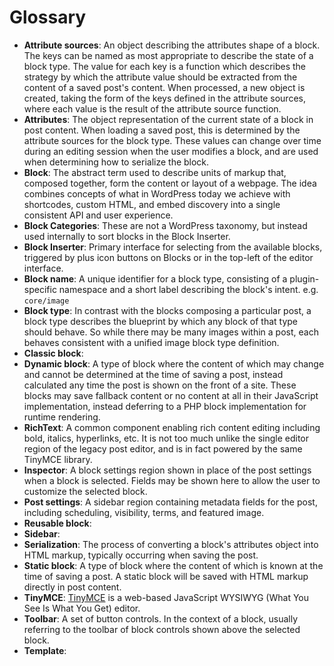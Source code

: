 # Glossary

- **Attribute sources**: An object describing the attributes shape of a block. The keys can be named as most appropriate to describe the state of a block type. The value for each key is a function which describes the strategy by which the attribute value should be extracted from the content of a saved post's content. When processed, a new object is created, taking the form of the keys defined in the attribute sources, where each value is the result of the attribute source function.
- **Attributes**: The object representation of the current state of a block in post content. When loading a saved post, this is determined by the attribute sources for the block type. These values can change over time during an editing session when the user modifies a block, and are used when determining how to serialize the block.
- **Block**: The abstract term used to describe units of markup that, composed together, form the content or layout of a webpage. The idea combines concepts of what in WordPress today we achieve with shortcodes, custom HTML, and embed discovery into a single consistent API and user experience.
- **Block Categories**: These are not a WordPress taxonomy, but instead used internally to sort blocks in the Block Inserter.
- **Block Inserter**: Primary interface for selecting from the available blocks, triggered by plus icon buttons on Blocks or in the top-left of the editor interface.
- **Block name**: A unique identifier for a block type, consisting of a plugin-specific namespace and a short label describing the block's intent. e.g. `core/image`
- **Block type**: In contrast with the blocks composing a particular post, a block type describes the blueprint by which any block of that type should behave. So while there may be many images within a post, each behaves consistent with a unified image block type definition.
- **Classic block**:
- **Dynamic block**: A type of block where the content of which may change and cannot be determined at the time of saving a post, instead calculated any time the post is shown on the front of a site. These blocks may save fallback content or no content at all in their JavaScript implementation, instead deferring to a PHP block implementation for runtime rendering.
- **RichText**: A common component enabling rich content editing including bold, italics, hyperlinks, etc. It is not too much unlike the single editor region of the legacy post editor, and is in fact powered by the same TinyMCE library.
- **Inspector**: A block settings region shown in place of the post settings when a block is selected. Fields may be shown here to allow the user to customize the selected block.
- **Post settings**: A sidebar region containing metadata fields for the post, including scheduling, visibility, terms, and featured image.
- **Reusable block**:
- **Sidebar**:
- **Serialization**: The process of converting a block's attributes object into HTML markup, typically occurring when saving the post.
- **Static block**: A type of block where the content of which is known at the time of saving a post. A static block will be saved with HTML markup directly in post content.
- **TinyMCE**: [TinyMCE](https://www.tinymce.com/) is a web-based JavaScript WYSIWYG (What You See Is What You Get) editor.
- **Toolbar**: A set of button controls. In the context of a block, usually referring to the toolbar of block controls shown above the selected block.
- **Template**:
